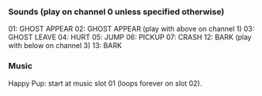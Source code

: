 ### Sounds (play on channel 0 unless specified otherwise)
01: GHOST APPEAR
02: GHOST APPEAR (play with above on channel 1)
03: GHOST LEAVE
04: HURT
05: JUMP
06: PICKUP
07: CRASH
12: BARK (play with below on channel 3)
13: BARK

### Music
Happy Pup: start at music slot 01 (loops forever on slot 02).
